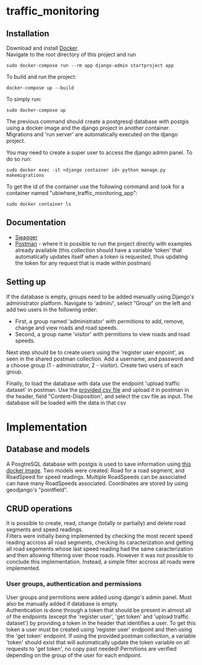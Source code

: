 # traffic_monitoring

## Installation
Download and install [Docker](https://docs.docker.com/get-docker/).  
Navigate to the root directory of this project and run

    sudo docker-compose run --rm app django-admin startproject app
    
To build and run the project:

    docker-compose up --build

To simply run:

    sudo docker-compose up
The previous command should create a postgresql database with postgis using a docker image and the django project in another container. Migrations and 'run server' are automatically executed on the django project.  

You may need to create a super user to access the django admin panel. To do so run:

    sudo docker exec -it <django container id> python manage.py makemigrations
To get the id of the container use the following command and look for a container named "ubiwhere_traffic_monitoring_app":

    sudo docker container ls
    

## Documentation
- [Swagger](https://app.swaggerhub.com/apis/bsilva3/ubiwhere_traffic_monitoring/1.0.0)
- [Postman](https://www.postman.com/blue-firefly-2073/workspace/ubi-challenge-traffic-monitoring/overview) - where it is possible to run the project directly with examples already available (this collection should have a variable 'token' that automatically updates itself when a token is requested, thus updating the token for any request that is made within postman)


## Setting up
If the database is empty, groups need to be added manually using Django's administrator platform. Navigate to 'admin/', select "Group" on the left and add two users in the following order:
- First, a group named 'administrator' with permitions to add, remove, change and view roads and road speeds.
- Second, a group name 'visitor' with permitions to view roads and road speeds.

Next step should be to create users using the 'register user enpoint', as seen in the shared postman collection. Add a username, and password and a choose group (1 - administrator, 2 - visitor). Create two users of each group.  

Finally, to load the database with data use the endpoint 'upload traffic dataset' in postman. Use the [provided csv file](https://github.com/Ubiwhere/traffic_speed/blob/master/traffic_speed.csv) and upload it in postman in the header, field "Content-Disposition', and select the csv file as input. The database will be loaded with the data in that csv

# Implementation

## Database and models
A PosgtreSQL database with postgis is used to save information using [this docker image](https://hub.docker.com/r/kartoza/postgis/).
Two models were created: Road for a road segment, and RoadSpeed for speed readings. Multiple RoadSpeeds can be associated can have many RoadSpeeds associated.  Coordinates are stored by using geodjango's "pointfield". 

## CRUD operations
It is possible to create, read, change (totally or partially) and delete road segments and speed readings.  
Filters were initially being implemented by checking the most recent speed reading accross all road segments, checking its caracterization and getting all road segements whose last speed reading had the same caracterization and then allowing filtering over those roads. However it was not possible to conclude this implementation. Instead, a simple filter accross all roads were implemented.

### User groups, authentication and permissions

User groups and permitions were added using django's admin panel. Must also be manually added if database is empty.  
Authentication is done through a token that should be present in almost all of the endpoints (except the 'register user', 'get token' and 'upload traffic dataset') by providing a token in the header that identifies a user. To get this token a user must be created using 'register user' endpoint and then using the 'get token' endpoint. If using the provided postman collection, a variable 'token' should exist that will automatically update the token variable on all requests to 'get token', no copy past needed!
Permitions are verified depending on the group of the user for each endpoint.

